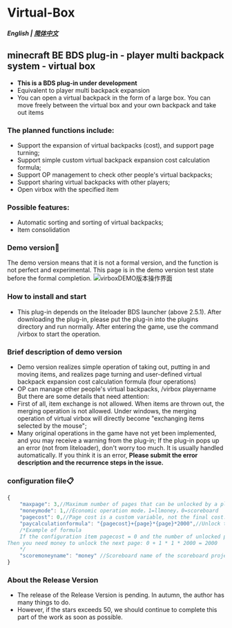 # Virtual-Box
##### English | [简体中文](README.md)
## minecraft BE BDS plug-in - player multi backpack system - virtual box
- **This is a BDS plug-in under development**
- Equivalent to player multi backpack expansion
- You can open a virtual backpack in the form of a large box. You can move freely between the virtual box and your own backpack and take out items
### The planned functions include:
- Support the expansion of virtual backpacks (cost), and support page turning;
- Support simple custom virtual backpack expansion cost calculation formula;
- Support OP management to check other people's virtual backpacks;
- Support sharing virtual backpacks with other players;
- Open virbox with the specified item
### Possible features:
- Automatic sorting and sorting of virtual backpacks;
- Item consolidation


### Demo version🎁
 The demo version means that it is not a formal version, and the function is not perfect and experimental. This page is in the demo version test state before the formal completion.
![virboxDEMO版本操作界面](https://user-images.githubusercontent.com/51207072/185733431-2ed6d0a6-cb8c-44fa-bf74-faa3ca226791.png)
### How to install and start
- This plug-in depends on the liteloader BDS launcher (above 2.5.1). After downloading the plug-in, please put the plug-in into the plugins directory and run normally. After entering the game, use the command /virbox to start the operation.
### Brief description of demo version
- Demo version realizes simple operation of taking out, putting in and moving items, and realizes page turning and user-defined virtual backpack expansion cost calculation formula (four operations)
- OP can manage other people's virtual backpacks, /virbox playername
 <br/>But there are some details that need attention:<br>
- First of all, item exchange is not allowed. When items are thrown out, the merging operation is not allowed. Under windows, the merging operation of virtual virbox will directly become "exchanging items selected by the mouse";
- Many original operations in the game have not yet been implemented, and you may receive a warning from the plug-in; If the plug-in pops up an error (not from liteloader), don't worry too much. It is usually handled automatically. If you think it is an error, **Please submit the error description and the recurrence steps in the issue.** 

### configuration file📋
```javascript
{
    "maxpage": 3,//Maximum number of pages that can be unlocked by a player
    "moneymode": 1,//Economic operation mode，1=llmoney，0=scoreboard
    "pagecost": 0,//Page cost is a custom variable, not the final cost.
    "paycalculationformula": "{pagecost}+{page}*{page}*2000",//Unlock the calculation formula that costs money on the next page. It supports four operations. If the formula is wrong, it will cause exceptions or even collapse
    /*Example of formula
    If the configuration item pagecost = 0 and the number of unlocked pages of the current player is page = 1,
Then you need money to unlock the next page: 0 + 1 * 1 * 2000 = 2000
    */
    "scoremoneyname": "money" //Scoreboard name of the scoreboard project for economic docking
}
```
### About the Release Version

- The release of the Release Version is pending. In autumn, the author has many things to do.
- However, if the stars exceeds 50, we should continue to complete this part of the work as soon as possible.



